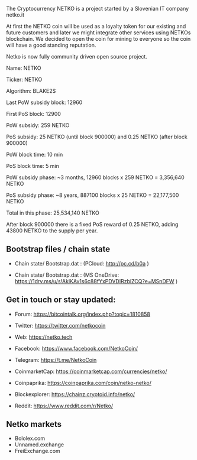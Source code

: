 The Cryptocurrency NETKO is a project started by a Slovenian IT company netko.it

At first the NETKO coin will be used as a loyalty token for our existing and future customers and later we might integrate other services using NETKOs blockchain. We decided to open the coin for mining to everyone so the coin will have a good standing reputation.

Netko is now fully community driven open source project.

Name: NETKO

Ticker: NETKO

Algorithm: BLAKE2S

Last PoW subsidy block: 12960

First PoS block: 12900

PoW subsidy: 259 NETKO

PoS subsidy: 25 NETKO (until block 900000) and 0.25 NETKO (after block 900000)

PoW block time: 10 min

PoS block time: 5 min

PoW subsidy phase: ~3 months, 12960 blocks x 259 NETKO = 3,356,640 NETKO

PoS subsidy phase: ~8 years, 887100 blocks x 25 NETKO = 22,177,500 NETKO

Total in this phase: 25,534,140 NETKO

After block 900000 there is a fixed PoS reward of 0.25 NETKO, adding 43800 NETKO to the supply per year.

## Bootstrap files / chain state

- Chain state/ Bootstrap.dat :  (PCloud: http://pc.cd/b0a )

- Chain state/ Bootstrap.dat : (MS OneDrive: https://1drv.ms/u/s!AklKAv1s6c88fYxPDVDIRzbiZCQ?e=MSnDFW )

## Get in touch or stay updated:

- Forum: https://bitcointalk.org/index.php?topic=1810858

- Twitter: https://twitter.com/netkocoin

- Web: https://netko.tech

- Facebook: https://www.facebook.com/NetkoCoin/

- Telegram: https://t.me/NetkoCoin

- CoinmarketCap: https://coinmarketcap.com/currencies/netko/

- Coinpaprika: https://coinpaprika.com/coin/netko-netko/

- Blockexplorer: https://chainz.cryptoid.info/netko/

- Reddit: https://www.reddit.com/r/Netko/

## Netko markets

- Bololex.com
- Unnamed.exchange
- FreiExchange.com
